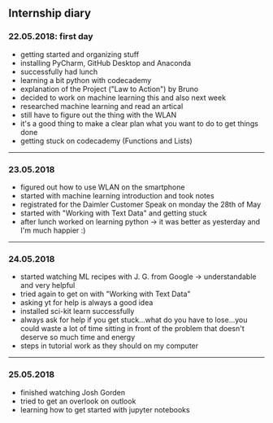 ## Internship diary
### 22.05.2018: first day
* getting started and organizing stuff
* installing PyCharm, GitHub Desktop and Anaconda
* successfully had lunch 
* learning a bit python with codecademy
* explanation of the Project ("Law to Action") by Bruno
* decided to work on machine learning this and also next week
* researched machine learning and read an artical
* still have to figure out the thing with the WLAN
* it's a good thing to make a clear plan what you want to do to get things done
* getting stuck on codecademy (Functions and Lists)
--------------------------------------------------------------------------------------------------------------------
### 23.05.2018
* figured out how to use WLAN on the smartphone
* started with machine learning introduction and took notes
* registrated for the Daimler Customer Speak on monday the 28th of May
* started with "Working with Text Data" and getting stuck
* after lunch worked on learning python -> it was better as yesterday and I'm much happier :)
--------------------------------------------------------------------------------------------------------------------
### 24.05.2018
* started watching ML recipes with J. G. from Google -> understandable and very helpful
* tried again to get on with "Working with Text Data"
* asking yt for help is always a good idea
* installed sci-kit learn successfully
* always ask for help if you get stuck...what do you have to lose...you could waste a lot of time sitting in front of the problem that doesn't deserve so much time and energy
* steps in tutorial work as they should on my computer
--------------------------------------------------------------------------------------------------------------------
### 25.05.2018
* finished watching Josh Gorden
* tried to get an overlook on outlook
* learning how to get started with jupyter notebooks
